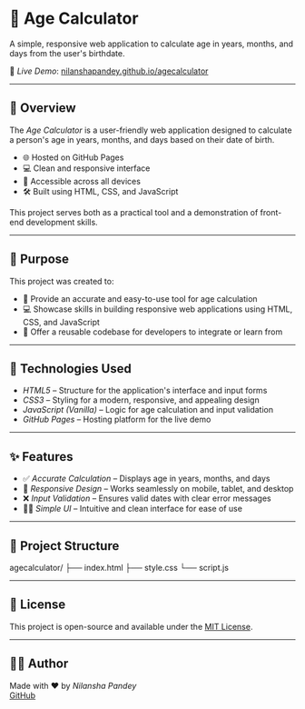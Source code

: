 # 🧮 Age Calculator

A simple, responsive web application to calculate age in years, months, and days from the user's birthdate.

🔗 *Live Demo*: [nilanshapandey.github.io/agecalculator](https://nilanshapandey.github.io/agecalculator)

---

## 📄 Overview

The *Age Calculator* is a user-friendly web application designed to calculate a person's age in years, months, and days based on their date of birth.

- 🌐 Hosted on GitHub Pages  
- 💻 Clean and responsive interface  
- 📱 Accessible across all devices  
- 🛠 Built using HTML, CSS, and JavaScript  

This project serves both as a practical tool and a demonstration of front-end development skills.

---

## 🎯 Purpose

This project was created to:

- 🧮 Provide an accurate and easy-to-use tool for age calculation  
- 💻 Showcase skills in building responsive web applications using HTML, CSS, and JavaScript  
- 🔁 Offer a reusable codebase for developers to integrate or learn from  

---

## 🧰 Technologies Used

- *HTML5* – Structure for the application's interface and input forms  
- *CSS3* – Styling for a modern, responsive, and appealing design  
- *JavaScript (Vanilla)* – Logic for age calculation and input validation  
- *GitHub Pages* – Hosting platform for the live demo  

---

## ✨ Features

- ✅ *Accurate Calculation* – Displays age in years, months, and days  
- 📱 *Responsive Design* – Works seamlessly on mobile, tablet, and desktop  
- ❌ *Input Validation* – Ensures valid dates with clear error messages  
- 🧑‍💻 *Simple UI* – Intuitive and clean interface for ease of use  

---

## 📂 Project Structure

agecalculator/
├── index.html
├── style.css
└── script.js


---

## 📜 License

This project is open-source and available under the [MIT License](LICENSE).

---

## 🙋‍♂ Author

Made with ❤ by *Nilansha Pandey*  
[GitHub](https://github.com/nilanshapandey)